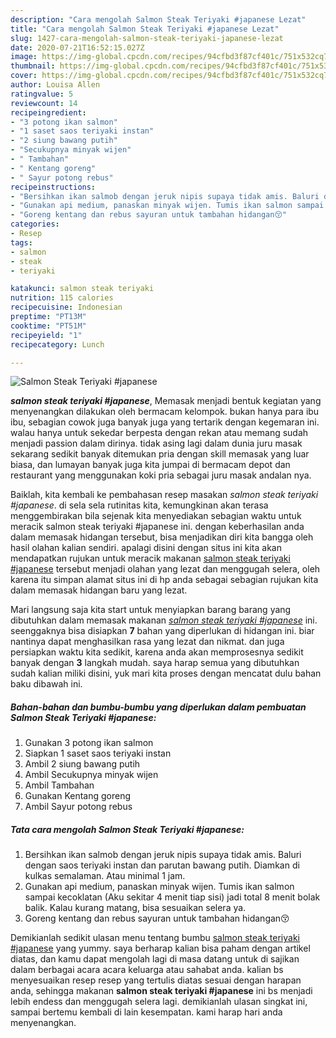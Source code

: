 ```yaml
---
description: "Cara mengolah Salmon Steak Teriyaki #japanese Lezat"
title: "Cara mengolah Salmon Steak Teriyaki #japanese Lezat"
slug: 1427-cara-mengolah-salmon-steak-teriyaki-japanese-lezat
date: 2020-07-21T16:52:15.027Z
image: https://img-global.cpcdn.com/recipes/94cfbd3f87cf401c/751x532cq70/salmon-steak-teriyaki-japanese-foto-resep-utama.jpg
thumbnail: https://img-global.cpcdn.com/recipes/94cfbd3f87cf401c/751x532cq70/salmon-steak-teriyaki-japanese-foto-resep-utama.jpg
cover: https://img-global.cpcdn.com/recipes/94cfbd3f87cf401c/751x532cq70/salmon-steak-teriyaki-japanese-foto-resep-utama.jpg
author: Louisa Allen
ratingvalue: 5
reviewcount: 14
recipeingredient:
- "3 potong ikan salmon"
- "1 saset saos teriyaki instan"
- "2 siung bawang putih"
- "Secukupnya minyak wijen"
- " Tambahan"
- " Kentang goreng"
- " Sayur potong rebus"
recipeinstructions:
- "Bersihkan ikan salmob dengan jeruk nipis supaya tidak amis. Baluri dengan saos teriyaki instan dan parutan bawang putih. Diamkan di kulkas semalaman. Atau minimal 1 jam."
- "Gunakan api medium, panaskan minyak wijen. Tumis ikan salmon sampai kecoklatan (Aku sekitar 4 menit tiap sisi) jadi total 8 menit bolak balik. Kalau kurang matang, bisa sesuaikan selera ya."
- "Goreng kentang dan rebus sayuran untuk tambahan hidangan😚"
categories:
- Resep
tags:
- salmon
- steak
- teriyaki

katakunci: salmon steak teriyaki 
nutrition: 115 calories
recipecuisine: Indonesian
preptime: "PT13M"
cooktime: "PT51M"
recipeyield: "1"
recipecategory: Lunch

---
```



![Salmon Steak Teriyaki #japanese](https://img-global.cpcdn.com/recipes/94cfbd3f87cf401c/751x532cq70/salmon-steak-teriyaki-japanese-foto-resep-utama.jpg)

<b><i>salmon steak teriyaki #japanese</i></b>, Memasak menjadi bentuk kegiatan yang menyenangkan dilakukan oleh bermacam kelompok. bukan hanya para ibu ibu, sebagian cowok juga banyak juga yang tertarik dengan kegemaran ini. walau hanya untuk sekedar berpesta dengan rekan atau memang sudah menjadi passion dalam dirinya. tidak asing lagi dalam dunia juru masak sekarang sedikit banyak ditemukan pria dengan skill memasak yang luar biasa, dan lumayan banyak juga kita jumpai di bermacam depot dan restaurant yang menggunakan koki pria sebagai juru masak andalan nya.



Baiklah, kita kembali ke pembahasan resep masakan <i>salmon steak teriyaki #japanese</i>. di sela sela rutinitas kita, kemungkinan akan terasa menggembirakan bila sejenak kita menyediakan sebagian waktu untuk meracik salmon steak teriyaki #japanese ini. dengan keberhasilan anda dalam memasak hidangan tersebut, bisa menjadikan diri kita bangga oleh hasil olahan kalian sendiri. apalagi disini dengan situs ini kita akan mendapatkan rujukan untuk meracik makanan <u>salmon steak teriyaki #japanese</u> tersebut menjadi olahan yang lezat dan menggugah selera, oleh karena itu simpan alamat situs ini di hp anda sebagai sebagian rujukan kita dalam memasak hidangan baru yang lezat.


Mari langsung saja kita start untuk menyiapkan barang barang yang dibutuhkan dalam memasak makanan <u><i>salmon steak teriyaki #japanese</i></u> ini. seenggaknya bisa disiapkan <b>7</b> bahan yang diperlukan di hidangan ini. biar nantinya dapat menghasilkan rasa yang lezat dan nikmat. dan juga persiapkan waktu kita sedikit, karena anda akan memprosesnya sedikit banyak dengan <b>3</b> langkah mudah. saya harap semua yang dibutuhkan sudah kalian miliki disini, yuk mari kita proses dengan mencatat dulu bahan baku dibawah ini.

<!--inarticleads1-->

##### Bahan-bahan dan bumbu-bumbu yang diperlukan dalam pembuatan Salmon Steak Teriyaki #japanese:

1. Gunakan 3 potong ikan salmon
1. Siapkan 1 saset saos teriyaki instan
1. Ambil 2 siung bawang putih
1. Ambil Secukupnya minyak wijen
1. Ambil  Tambahan
1. Gunakan  Kentang goreng
1. Ambil  Sayur potong rebus




<!--inarticleads2-->

##### Tata cara mengolah Salmon Steak Teriyaki #japanese:

1. Bersihkan ikan salmob dengan jeruk nipis supaya tidak amis. Baluri dengan saos teriyaki instan dan parutan bawang putih. Diamkan di kulkas semalaman. Atau minimal 1 jam.
1. Gunakan api medium, panaskan minyak wijen. Tumis ikan salmon sampai kecoklatan (Aku sekitar 4 menit tiap sisi) jadi total 8 menit bolak balik. Kalau kurang matang, bisa sesuaikan selera ya.
1. Goreng kentang dan rebus sayuran untuk tambahan hidangan😚




Demikianlah sedikit ulasan menu tentang bumbu <u>salmon steak teriyaki #japanese</u> yang yummy. saya berharap kalian bisa paham dengan artikel diatas, dan kamu dapat mengolah lagi di masa datang untuk di sajikan dalam berbagai acara acara keluarga atau sahabat anda. kalian bs menyesuaikan resep resep yang tertulis diatas sesuai dengan harapan anda, sehingga makanan <b>salmon steak teriyaki #japanese</b> ini bs menjadi lebih endess dan menggugah selera lagi. demikianlah ulasan singkat ini, sampai bertemu kembali di lain kesempatan. kami harap hari anda menyenangkan.
